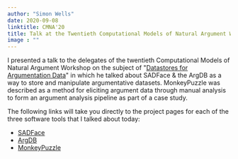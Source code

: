 ```yaml
---
author: "Simon Wells"
date: 2020-09-08
linktitle: CMNA'20
title: Talk at the Twentieth Computational Models of Natural Argument Workshop
image : ""
---
```


I presented a talk to the delegates of the twentieth Computational Models of Natural Argument Workshop on the subject of "[Datastores for Argumentation Data](/talks/#freshers2020)" in which he talked about SADFace & the ArgDB as a way to store and manipulate argumentative datasets. MonkeyPuzzle was described as a method for eliciting argument data through manual analysis to form an argument analysis pipeline as part of a case study.

The following links will take you directly to the project pages for each of the three software tools that I talked about today:

* [SADFace](http://arg.napier.ac.uk/projects/sadface/)
* [ArgDB](http://arg.napier.ac.uk/projects/argdb/)
* [MonkeyPuzzle](http://arg.napier.ac.uk/projects/monkeypuzzle/)
